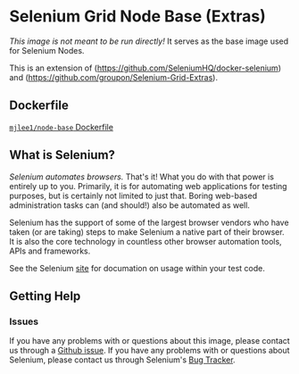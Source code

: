 # Selenium Grid Node Base (Extras)

_This image is not meant to be run directly!_ It serves as the base image used for Selenium Nodes.

This is an extension of (https://github.com/SeleniumHQ/docker-selenium) and (https://github.com/groupon/Selenium-Grid-Extras).

## Dockerfile

[`mjlee1/node-base` Dockerfile](https://github.com/MJL33/DockerSeleniumGrid/blob/master/NodeBase/Dockerfile)

## What is Selenium?
_Selenium automates browsers._ That's it! What you do with that power is entirely up to you. Primarily, it is for automating web applications for testing purposes, but is certainly not limited to just that. Boring web-based administration tasks can (and should!) also be automated as well.

Selenium has the support of some of the largest browser vendors who have taken (or are taking) steps to make Selenium a native part of their browser. It is also the core technology in countless other browser automation tools, APIs and frameworks.

See the Selenium [site](http://docs.seleniumhq.org/) for documation on usage within your test code.

## Getting Help
### Issues

If you have any problems with or questions about this image, please contact us through a [Github issue](https://github.com/Mjl33/DockerSeleniumGrid/issues). If you have any problems with or questions about Selenium, please contact us through Selenium's [Bug Tracker](https://github.com/SeleniumHQ/selenium/issues).
